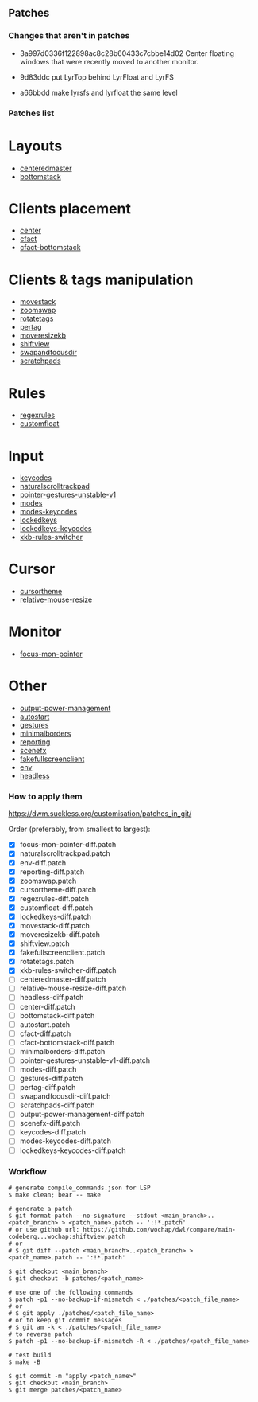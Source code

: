 ## Patches

### Changes that aren't in patches

- 3a997d0336f122898ac8c28b60433c7cbbe14d02
  Center floating windows that were recently moved to another monitor.

- 9d83ddc 
  put LyrTop behind LyrFloat and LyrFS

- a66bbdd
  make lyrsfs and lyrfloat the same level

### Patches list

# Layouts

- [centeredmaster](https://github.com/wochap/dwl/blob/v0.6-a/centeredmaster/centeredmaster-diff.patch)
- [bottomstack](https://github.com/wochap/dwl/blob/v0.5/bottomstack/bottomstack-diff.patch)

# Clients placement

- [center](https://github.com/wochap/dwl/blob/v0.6-a/center/center-diff.patch)
- [cfact](https://github.com/wochap/dwl/blob/v0.6-a/cfact/cfact-diff.patch)
- [cfact-bottomstack](https://github.com/wochap/dwl/blob/v0.5/cfact-bottomstack/cfact-bottomstack-diff.patch)

# Clients & tags manipulation

- [movestack](https://github.com/wochap/dwl/blob/v0.5/movestack/movestack-diff.patch)
- [zoomswap](https://codeberg.org/dwl/dwl-patches/src/commit/5368aa392c7ebf8d7d24c232b80cfae1be457d41/zoomswap/zoomswap.patch)
- [rotatetags](https://codeberg.org/dwl/dwl-patches/src/commit/5368aa392c7ebf8d7d24c232b80cfae1be457d41/rotatetags/rotatetags.patch)
- [pertag](https://github.com/wochap/dwl/blob/v0.5/pertag/pertag-diff.patch)
- [moveresizekb](https://github.com/wochap/dwl/blob/v0.5/moveresizekb/moveresizekb-diff.patch)
- [shiftview](https://codeberg.org/dwl/dwl-patches/src/commit/5368aa392c7ebf8d7d24c232b80cfae1be457d41/shiftview/shiftview.patch)
- [swapandfocusdir](https://github.com/wochap/dwl/blob/v0.5/swapandfocusdir/swapandfocusdir-diff.patch)
- [scratchpads](https://github.com/wochap/dwl/blob/v0.6-a/scratchpads/scratchpads-diff.patch) 

# Rules

- [regexrules](https://github.com/wochap/dwl/blob/v0.6-a/regexrules/regexrules-diff.patch)
- [customfloat](https://github.com/wochap/dwl/blob/v0.6-a/customfloat/customfloat-diff.patch)

# Input

- [keycodes](https://github.com/wochap/dwl/blob/v0.5/keycodes/keycodes-diff.patch)
- [naturalscrolltrackpad](https://codeberg.org/dwl/dwl-patches/src/commit/5368aa392c7ebf8d7d24c232b80cfae1be457d41/naturalscrolltrackpad/naturalscrolltrackpad.patch)
- [pointer-gestures-unstable-v1](https://github.com/wochap/dwl/blob/v0.6-a/pointer-gestures-unstable-v1/pointer-gestures-unstable-v1-diff.patch)
- [modes](https://github.com/wochap/dwl/blob/v0.5/modes/modes-diff.patch)
- [modes-keycodes](https://github.com/wochap/dwl/blob/v0.5/modes-keycodes/modes-keycodes-diff.patch)
- [lockedkeys](https://github.com/wochap/dwl/blob/v0.6-a/lockedkeys/lockedkeys-diff.patch)
- [lockedkeys-keycodes](https://github.com/wochap/dwl/blob/v0.5/lockedkeys-keycodes/lockedkeys-keycodes-diff.patch)
- [xkb-rules-switcher](https://github.com/wochap/dwl/blob/v0.6-a/xkb-rules-switcher/xkb-rules-switcher-diff.patch)

# Cursor

- [cursortheme](https://github.com/wochap/dwl/blob/v0.6-a/cursortheme/cursortheme-diff.patch)
- [relative-mouse-resize](https://github.com/wochap/dwl/blob/v0.5/relative-mouse-resize/relative-mouse-resize-diff.patch)

# Monitor

- [focus-mon-pointer](https://github.com/wochap/dwl/blob/v0.6-a/focus-mon-pointer/focus-mon-pointer-diff.patch)

# Other

- [output-power-management](https://github.com/wochap/dwl/blob/v0.6-a/output-power-management/output-power-management-diff.patch)
- [autostart](https://codeberg.org/dwl/dwl-patches/src/commit/5368aa392c7ebf8d7d24c232b80cfae1be457d41/autostart/autostart.patch)
- [gestures](https://github.com/wochap/dwl/blob/v0.6-a/gestures/gestures-diff.patch)
- [minimalborders](https://github.com/wochap/dwl/blob/v0.6-a/minimalborders/minimalborders-diff.patch)
- [reporting](https://github.com/wochap/dwl/blob/v0.5/reporting/reporting-diff.patch)
- [scenefx](https://github.com/wochap/dwl/blob/v0.6-a/scenefx/scenefx-diff.patch)
- [fakefullscreenclient](https://codeberg.org/dwl/dwl-patches/src/commit/5368aa392c7ebf8d7d24c232b80cfae1be457d41/fakefullscreenclient/fakefullscreenclient.patch)
- [env](https://github.com/wochap/dwl/blob/v0.5/env/env-diff.patch)
- [headless](https://github.com/wochap/dwl/blob/v0.5/headless/headless-diff.patch)

### How to apply them

https://dwm.suckless.org/customisation/patches_in_git/

Order (preferably, from smallest to largest):

- [x] focus-mon-pointer-diff.patch
- [x] naturalscrolltrackpad.patch
- [x] env-diff.patch
- [x] reporting-diff.patch
- [x] zoomswap.patch
- [x] cursortheme-diff.patch 
- [x] regexrules-diff.patch 
- [x] customfloat-diff.patch 
- [x] lockedkeys-diff.patch
- [x] movestack-diff.patch
- [x] moveresizekb-diff.patch
- [x] shiftview.patch
- [x] fakefullscreenclient.patch
- [x] rotatetags.patch
- [x] xkb-rules-switcher-diff.patch
- [ ] centeredmaster-diff.patch
- [ ] relative-mouse-resize-diff.patch
- [ ] headless-diff.patch
- [ ] center-diff.patch
- [ ] bottomstack-diff.patch
- [ ] autostart.patch
- [ ] cfact-diff.patch
- [ ] cfact-bottomstack-diff.patch
- [ ] minimalborders-diff.patch
- [ ] pointer-gestures-unstable-v1-diff.patch
- [ ] modes-diff.patch
- [ ] gestures-diff.patch
- [ ] pertag-diff.patch
- [ ] swapandfocusdir-diff.patch
- [ ] scratchpads-diff.patch
- [ ] output-power-management-diff.patch
- [ ] scenefx-diff.patch
- [ ] keycodes-diff.patch
- [ ] modes-keycodes-diff.patch
- [ ] lockedkeys-keycodes-diff.patch

### Workflow

```
# generate compile_commands.json for LSP
$ make clean; bear -- make

# generate a patch
$ git format-patch --no-signature --stdout <main_branch>..<patch_branch> > <patch_name>.patch -- ':!*.patch'
# or use github url: https://github.com/wochap/dwl/compare/main-codeberg...wochap:shiftview.patch
# or
# $ git diff --patch <main_branch>..<patch_branch> > <patch_name>.patch -- ':!*.patch'

$ git checkout <main_branch>
$ git checkout -b patches/<patch_name>

# use one of the following commands
$ patch -p1 --no-backup-if-mismatch < ./patches/<patch_file_name>
# or
# $ git apply ./patches/<patch_file_name>
# or to keep git commit messages
# $ git am -k < ./patches/<patch_file_name>
# to reverse patch
$ patch -p1 --no-backup-if-mismatch -R < ./patches/<patch_file_name>

# test build
$ make -B

$ git commit -m "apply <patch_name>"
$ git checkout <main_branch>
$ git merge patches/<patch_name>
```
